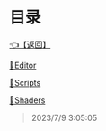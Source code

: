 # 目录  


[👈【返回】](/--目录--/##工作笔记##/--目录--##工作笔记##)  


[📁Editor](/--目录--/##工作笔记##/海战笔记/Editor/--目录--Editor)  

[📁Scripts](/--目录--/##工作笔记##/海战笔记/Scripts/--目录--Scripts)  

[📁Shaders](/--目录--/##工作笔记##/海战笔记/Shaders/--目录--Shaders)  







> 2023/7/9 3:05:05
